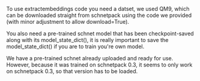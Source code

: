 


To use extractembeddings code you need a datset, we used QM9, which can be downloaded straight from schnetpack using the code we provided (with minor adjustment to allow download=True).

You also need a pre-trained schnet model that has been checkpoint-saved along with its model_state_dict(), it is really important to save the model_state_dict() if you are to train you're own model. 

We have a pre-trained schnet already uploaded and ready for use. However, because it was trained on schnetpack 0.3, it seems to only work on schnetpack 0.3, so that version has to be loaded.
